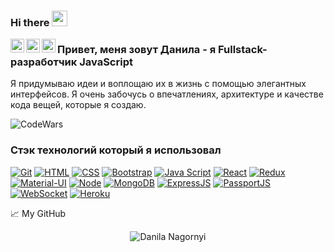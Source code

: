 ### Hi there <img src="https://media.giphy.com/media/hvRJCLFzcasrR4ia7z/giphy.gif" width="25px">

<a href="https://t.me/artnagornyi">
  <img align="left" alt="Danila Nagornyi | Telegram" width="22px" src="https://raw.githubusercontent.com/DanilaNagornyi/iconsSVG/main/telegram.svg?token=APIP4W24EYFO6LMQQHGZMJLAPWTGK" />
</a>
<a href="https://www.facebook.com/DanilaNagornyi">
  <img align="left" alt="Danila Nagornyi | Facebook" width="22px" src="https://raw.githubusercontent.com/peterthehan/peterthehan/master/assets/facebook.svg" />
</a>
<a href="https://www.linkedin.com/in/danila-nagornyi-250182200/">
  <img align="left" alt="Danila Nagornyi | LinkedIN" width="22px" src="https://raw.githubusercontent.com/peterthehan/peterthehan/master/assets/linkedin.svg" />
</a>


  
### Привет, меня зовут Данила - я Fullstack-разработчик JavaScript

Я придумываю идеи и воплощаю их в жизнь с помощью элегантных интерфейсов. Я очень забочусь о впечатлениях, архитектуре и качестве кода вещей, которые я создаю.

![CodeWars](https://www.codewars.com/users/artnagornyi/badges/small)

### Стэк технологий который я использовал
[![Git](https://shields.io/badge/-Git-f0efe7?logo=git&style=for-the-badge)](https://git-scm.com/)
[![HTML](https://shields.io/badge/-HTML5-E34F26?logo=html5&style=for-the-badge&logoColor=fff)](https://html5book.ru/html-html5/)
[![CSS](https://shields.io/badge/-CSS3-1572B6?logo=css3&style=for-the-badge&logoColor=fff)](https://html5book.ru/osnovy-css/)
[![Bootstrap](https://img.shields.io/badge/-Bootstrap-f9fbfa?logo=bootstrap&style=for-the-badge)](https://getbootstrap.com/)
[![Java Script](https://shields.io/badge/-Java_Script-F7DF1E?logo=javascript&style=for-the-badge&logoColor=222)](https://learn.javascript.ru/)
[![React](https://shields.io/badge/-React-282c34?logo=react&style=for-the-badge)](https://reactjs.org/)
[![Redux](https://shields.io/badge/-Redux-710B77?logo=redux&style=for-the-badge)](https://redux.js.org/)
[![Material-UI](https://img.shields.io/badge/-materialui-1572B6?logo=Material-UI&style=for-the-badge)](https://material-ui.com/ru/)
[![Node](https://shields.io/badge/-Node-333?logo=node.js&style=for-the-badge)](https://nodejs.org/en/)
[![MongoDB](https://shields.io/badge/-MongoDB-f9fbfa?logo=MongoDB&style=for-the-badge)](https://www.mongodb.com/)
[![ExpressJS](https://img.shields.io/badge/-Express.js-333?logo=express&style=for-the-badge)](https://expressjs.com/ru/)
[![PassportJS](https://img.shields.io/badge/-Passport.js-000000?logo=passportjs&style=for-the-badge)](http://www.passportjs.org/)
[![WebSocket](https://img.shields.io/badge/-WebSocket-f9fbfa?logo=websocket&style=for-the-badge)](https://developer.mozilla.org/ru/docs/Web/API/WebSocket)
[![Heroku](https://img.shields.io/badge/-Heroku-431490?logo=heroku&style=for-the-badge)](https://www.heroku.com/)

📈 My GitHub 

<p align="center"> <img src="https://github-readme-stats.vercel.app/api?username=DanilaNagornyi&show_icons=true&theme=gotham" alt="Danila Nagornyi" />

